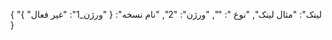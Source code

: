 {
  "لینک": "مثال لینک",
  "نوع ": "",
  "ورژن": "2",
  "نام نسخه": {
    "ورژن_1": "غیر فعال"
  }
}
